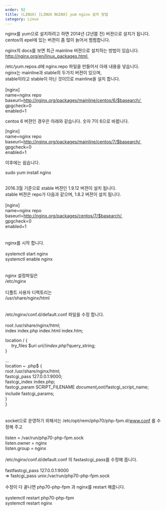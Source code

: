 ```yaml
---   
order: 92   
title: (LINUX) [LINUX NGINX] yum nginx 설치 방법   
category: Linux   
---   
```

   
nginx를 yum으로 설치하려고 하면 2014년 (2년쯤 전) 버젼으로 설치가 됩니다.    
centos의 epel에 있는 버젼이 좀 많이 늙어서 찜찜합니다.    
   
nginx의 docs를 보면 최근 mainline 버젼으로 설치하는 방법이 있습니다.    
http://nginx.org/en/linux_packages.html    
   
/etc/yum.repos.d에 nginx.repo 파일을 만들어서 아래 내용을 넣습니다.   
nginx는 mainline과 stable의 두가지 버젼이 있으며,   
stable이라고 stable이 아닌 것이므로 mainline을 설치 합니다.   
    
[nginx]    
name=nginx repo    
baseurl=http://nginx.org/packages/mainline/centos/6/$basearch/    
gpgcheck=0    
enabled=1    
   
centos 6 버젼인 경우은 아래와 같습니다. 숫자 7이 6으로 바뀝니다.    
   
[nginx]    
name=nginx repo    
baseurl=http://nginx.org/packages/mainline/centos/7/$basearch/    
gpgcheck=0    
enabled=1    
   
이후에는 쉽습니다.    
   
sudo yum install nginx    
    
   
2016.3월 기준으로 stable 버젼인 1.9.12 버젼이 설치 됩니다.    
stable 버젼은 repo가 다음과 같으며, 1.8.2 버젼이 설치 됩니다.   
    
[nginx]    
name=nginx repo    
baseurl=http://nginx.org/packages/centos/7/$basearch/    
gpgcheck=0    
enabled=1   
    
    
nginx를 시작 합니다.   
    
systemctl start nginx   
systemctl enable nginx   
    
    
nginx 설정파일은   
/etc/nginx   
    
디폴트 사용자 디렉토리는   
/usr/share/nginx/html   
    
    
/etc/nginx/conf.d/default.conf 파일을 수정 합니다.   
    
root /usr/share/nginx/html;    
index index.php index.html index.htm;    
   
location / {    
     try_files $uri $uri/ /index.php?$query_string;    
}    
   
...    
location ~ \.php$ {    
root /usr/share/nginx/html;    
fastcgi_pass 127.0.0.1:9000;    
fastcgi_index index.php;    
fastcgi_param SCRIPT_FILENAME $document_root/$fastcgi_script_name;    
include fastcgi_params;    
}    
}   
    
    
socket으로 운영하기 위해서는 /etc/opt/remi/php70/php-fpm.d/www.conf 를 수정해 주고   
    
listen = /var/run/php70-php-fpm.sock   
listen.owner = nginx    
listen.group = nginx   
    
/etc/nginx/conf.d/default.conf 의 fastastcgi_pass를 수정해 줍니다.   
    
fastfastcgi_pass 127.0.0.1:9000   
=> fastcgi_pass unix:/var/run/php70-php-fpm.sock    
    
수정이 다 끝나면 php70-php-fpm 과 nginx를 restart 해줍니다.   
    
systemctl restart php70-php-fpm   
systemctl restart nginx   
